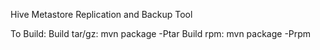 Hive Metastore Replication and Backup Tool

To Build:
Build tar/gz: mvn package -Ptar
Build rpm: mvn package -Prpm
